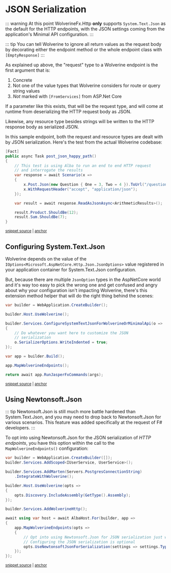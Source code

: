 # JSON Serialization

::: warning
At this point WolverineFx.Http **only** supports `System.Text.Json` as the default for the HTTP endpoints,
with the JSON settings coming from the application's Minimal API configuration.
:::

::: tip
You can tell Wolverine to ignore all return values as the request body by decorating either the endpoint
method or the whole endpoint class with `[EmptyResponse]`
:::

As explained up above, the "request" type to a Wolverine endpoint is the first argument that is:

1. Concrete
2. Not one of the value types that Wolverine considers for route or query string values
3. *Not* marked with `[FromServices]` from ASP.Net Core

If a parameter like this exists, that will be the request type, and will come
at runtime from deserializing the HTTP request body as JSON.

Likewise, any resource type besides strings will be written to the HTTP response body
as serialized JSON.

In this sample endpoint, both the request and resource types are dealt with by
JSON serialization. Here's the test from the actual Wolverine codebase:

<!-- snippet: sample_post_json_happy_path -->
<a id='snippet-sample_post_json_happy_path'></a>
```cs
[Fact]
public async Task post_json_happy_path()
{
    // This test is using Alba to run an end to end HTTP request
    // and interrogate the results
    var response = await Scenario(x =>
    {
        x.Post.Json(new Question { One = 3, Two = 4 }).ToUrl("/question");
        x.WithRequestHeader("accept", "application/json");
    });

    var result = await response.ReadAsJsonAsync<ArithmeticResults>();

    result.Product.ShouldBe(12);
    result.Sum.ShouldBe(7);
}
```
<sup><a href='https://github.com/JasperFx/wolverine/blob/main/src/Http/Wolverine.Http.Tests/posting_json.cs#L12-L31' title='Snippet source file'>snippet source</a> | <a href='#snippet-sample_post_json_happy_path' title='Start of snippet'>anchor</a></sup>
<!-- endSnippet -->

## Configuring System.Text.Json

Wolverine depends on the value of the `IOptions<Microsoft.AspNetCore.Http.Json.JsonOptions>` value registered in your application container for System.Text.Json
configuration. 

But, because there are multiple `JsonOption` types in the AspNetCore world and it's way too easy to pick the wrong one
and get confused and angry about why your configuration isn't impacting Wolverine, there's this extension method helper
that will do the right thing behind the scenes:

<!-- snippet: sample_configuring_stj_for_wolverine -->
<a id='snippet-sample_configuring_stj_for_wolverine'></a>
```cs
var builder = WebApplication.CreateBuilder();

builder.Host.UseWolverine();

builder.Services.ConfigureSystemTextJsonForWolverineOrMinimalApi(o =>
{
    // Do whatever you want here to customize the JSON
    // serialization
    o.SerializerOptions.WriteIndented = true;
});

var app = builder.Build();

app.MapWolverineEndpoints();

return await app.RunJasperFxCommands(args);
```
<sup><a href='https://github.com/JasperFx/wolverine/blob/main/src/Http/Wolverine.Http.Tests/Samples/ConfiguringJson.cs#L10-L29' title='Snippet source file'>snippet source</a> | <a href='#snippet-sample_configuring_stj_for_wolverine' title='Start of snippet'>anchor</a></sup>
<!-- endSnippet -->

## Using Newtonsoft.Json

::: tip
Newtonsoft.Json is still much more battle hardened than System.Text.Json, and you may need
to drop back to Newtonsoft.Json for various scenarios. This feature was added specifically
at the request of F# developers.
:::

To opt into using Newtonsoft.Json for the JSON serialization of *HTTP endpoints*, you have this option within the call
to the `MapWolverineEndpoints()` configuration:

<!-- snippet: sample_use_newtonsoft_for_http_serialization -->
<a id='snippet-sample_use_newtonsoft_for_http_serialization'></a>
```cs
var builder = WebApplication.CreateBuilder([]);
builder.Services.AddScoped<IUserService, UserService>();

builder.Services.AddMarten(Servers.PostgresConnectionString)
    .IntegrateWithWolverine();

builder.Host.UseWolverine(opts =>
{
    opts.Discovery.IncludeAssembly(GetType().Assembly);
});

builder.Services.AddWolverineHttp();

await using var host = await AlbaHost.For(builder, app =>
{
    app.MapWolverineEndpoints(opts =>
    {
        // Opt into using Newtonsoft.Json for JSON serialization just with Wolverine.HTTP routes
        // Configuring the JSON serialization is optional
        opts.UseNewtonsoftJsonForSerialization(settings => settings.TypeNameHandling = TypeNameHandling.All);
    });
});
```
<sup><a href='https://github.com/JasperFx/wolverine/blob/main/src/Http/Wolverine.Http.Tests/using_newtonsoft_for_serialization.cs#L18-L43' title='Snippet source file'>snippet source</a> | <a href='#snippet-sample_use_newtonsoft_for_http_serialization' title='Start of snippet'>anchor</a></sup>
<!-- endSnippet -->
